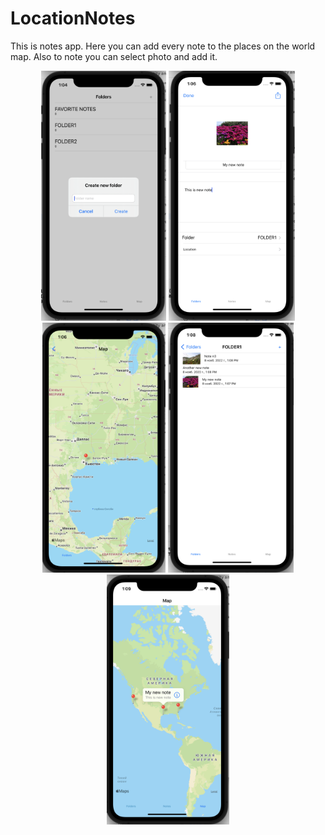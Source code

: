 # LocationNotes

This is notes app. Here you can add every note to the places on the world map. Also to note you can select photo and add it. 
<p align="center">
  <img src="https://github.com/bustamax/Images/blob/main/LocationNotes/locNotes.png" height="400" title="hover text">
  <img src="https://github.com/bustamax/Images/blob/main/LocationNotes/locNotes2.png" height="400" alt="accessibility text">
   <img src="https://github.com/bustamax/Images/blob/main/LocationNotes/locNotes3.png" height="400" alt="accessibility text">
   <img src="https://github.com/bustamax/Images/blob/main/LocationNotes/locNotes4.png" height="400" alt="accessibility text">
   <img src="https://github.com/bustamax/Images/blob/main/LocationNotes/locNotes5.png" height="400" alt="accessibility text">
</p>

